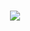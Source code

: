 <!--typing -->

<h1 align="center"> 
  <img src="https://readme-typing-svg.herokuapp.com/?lines=Hello!+I'm+GeorgeH!;A+Nice+Day+Starts+With+Coding!!&center=true&size=27&width=500"> 
</h1>


<!--
# 🙋‍♂️About me
	

### Hi there 👋 I'm GeorgeH,a student from china
	
  <ul style="list-style-type:none">
	<li>🔭 I’m currently studying in CQUPT（Software Engineering）</li>
	<li> 🌱I’m currently learning Vue/React</li>
	<li>👯 I’m looking to collaborate on some interesting open source projects</li>
	<li>🤔 I’m looking for a front-end internship</li>
	<li>📫 How to reach me:<a href="https://cdn.jsdelivr.net/gh/GeorgeHcc/GeorgeHcc@main/assets/blog/wechat.png">
	     <img  src="https://img.shields.io/badge/-Wechat-lightgray?style=social&logo=wechat" />
	</a>
	<a href="mailto:georgehuang418@gmail.com">
	     <img  src="https://img.shields.io/badge/-Gmail-EA4335?style=social&logo=Gmail" />
	</a>
	<a href="https://wpa.qq.com/msgrd?v=3&uin=2494610291&site=qq&menu=yes&jumpflag=1">
	     <img  src="https://img.shields.io/badge/-QQ-white?style=social&logo=TencentQQ" />
	</a>
	</li>
</ul>

-->
 
 
<!--
<div  align="center">

 <span>
   <img  height="130px"
     src="https://github-readme-stats.vercel.app/api?username=GeorgeHcc&show_icons=true&theme=graywhite&bg_color=0,ea6161,ffc64d,fffc4d,52fa5a&hide_title=true&hide_border=true"
      alt="img loading err"/>          
</span>

 <span>
   <img  height="130px"
        alt="img loading err"
      src="https://github-readme-stats.vercel.app/api/top-langs/?username=GeorgeHcc&layout=compact&bg_color=0,52fa5a,4dfcff,c64dff&theme=graywhite&hide_title=true&langs_count=6&hide_border=true"/>
 </span>
 </div>
 -->
<!--
<h1></h1>

<img src="https://skillicons.dev/icons?i=js,ts,nodejs,wasm,go,rust,cpp,react,vue,angular,swift,kotlin,flutter,nuxt,next,nest,webpack,vite,rollup,gulp,redux,babel,tensorflow,docker,k8s,linux,python,java,github,nginx,redis,mongodb,graphql,mysql,tailwind,sass&perline=18"/>

<img width="200%" src="https://cdn.jsdelivr.net/gh/GeorgeHcc/GeorgeHcc/assets/images/hr.gif" />


<!--





